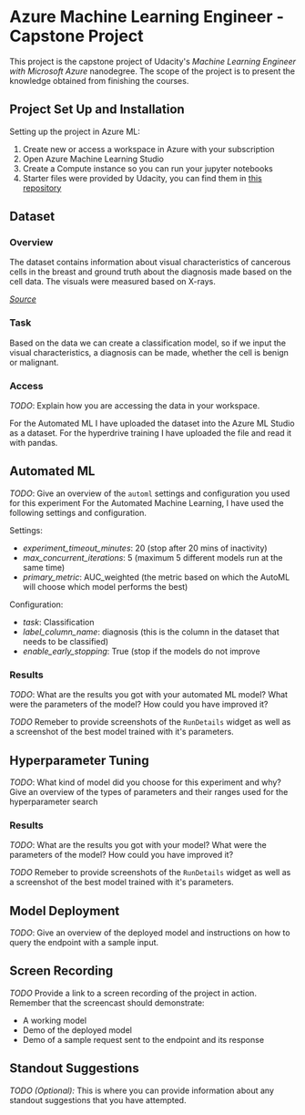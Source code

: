 # Azure Machine Learning Engineer - Capstone Project

This project is the capstone project of Udacity's *Machine Learning Engineer with Microsoft Azure* nanodegree. 
The scope of the project is to present the knowledge obtained from finishing the courses.

## Project Set Up and Installation

Setting up the project in Azure ML:
1. Create new or access a workspace in Azure with your subscription
2. Open Azure Machine Learning Studio
3. Create a Compute instance so you can run your jupyter notebooks
4. Starter files were provided by Udacity, you can find them in [this repository](https://github.com/udacity/nd00333-capstone/tree/master/starter_file)

## Dataset

### Overview

The dataset contains information about visual characteristics of cancerous cells in the breast and ground truth about the diagnosis made based on the cell data. The visuals were measured based on X-rays.

[*Source*](https://www.kaggle.com/datasets/yasserh/breast-cancer-dataset)

### Task

Based on the data we can create a classification model, so if we input the visual characteristics, a diagnosis can be made, whether the cell is benign or malignant.

### Access
*TODO*: Explain how you are accessing the data in your workspace.

For the Automated ML I have uploaded the dataset into the Azure ML Studio as a dataset. For the hyperdrive training I have uploaded the file and read it with pandas.

## Automated ML
*TODO*: Give an overview of the `automl` settings and configuration you used for this experiment
For the Automated Machine Learning, I have used the following settings and configuration.

Settings:
- *experiment_timeout_minutes*: 20 (stop after 20 mins of inactivity)
- *max_concurrent_iterations*: 5 (maximum 5 different models run at the same time)
- *primary_metric*: AUC_weighted (the metric based on which the AutoML will choose which model performs the best)
 
Configuration:
- *task*: Classification
- *label_column_name*: diagnosis (this is the column in the dataset that needs to be classified)
- *enable_early_stopping*: True (stop if the models do not improve 

### Results
*TODO*: What are the results you got with your automated ML model? What were the parameters of the model? How could you have improved it?

*TODO* Remeber to provide screenshots of the `RunDetails` widget as well as a screenshot of the best model trained with it's parameters.

## Hyperparameter Tuning
*TODO*: What kind of model did you choose for this experiment and why? Give an overview of the types of parameters and their ranges used for the hyperparameter search


### Results
*TODO*: What are the results you got with your model? What were the parameters of the model? How could you have improved it?

*TODO* Remeber to provide screenshots of the `RunDetails` widget as well as a screenshot of the best model trained with it's parameters.

## Model Deployment
*TODO*: Give an overview of the deployed model and instructions on how to query the endpoint with a sample input.

## Screen Recording
*TODO* Provide a link to a screen recording of the project in action. Remember that the screencast should demonstrate:
- A working model
- Demo of the deployed  model
- Demo of a sample request sent to the endpoint and its response

## Standout Suggestions
*TODO (Optional):* This is where you can provide information about any standout suggestions that you have attempted.
